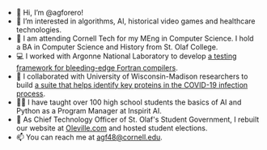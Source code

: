 - 👋 Hi, I’m @agforero!
- 👀 I’m interested in algorithms, AI, historical video games and healthcare technologies.
- 🐻 I am attending Cornell Tech for my MEng in Computer Science. I hold a BA in Computer Science and History from St. Olaf College.
- 💻 I worked with Argonne National Laboratory to develop [a testing framework for bleeding-edge Fortran compilers](https://github.com/agforero/FTFramework).
- 🧪 I collaborated with University of Wisconsin-Madison researchers to build [a suite that helps identify key proteins in the COVID-19 infection process](https://github.com/Craven-Biostat-Lab/SARS-CoV-2-Analysis/tree/main/code/GraphAnalysis).
- 🧑‍🏫 I have taught over 100 high school students the basics of AI and Python as a Program Manager at Inspirit AI.
- 🦁 As Chief Technology Officer of St. Olaf's Student Government, I rebuilt our website at [Oleville.com](https://www.oleville.com/) and hosted student elections.
- 📫 You can reach me at agf48@cornell.edu.

<!---
agforero/agforero is a ✨ special ✨ repository because its `README.md` (this file) appears on your GitHub profile.
You can click the Preview link to take a look at your changes.
--->
